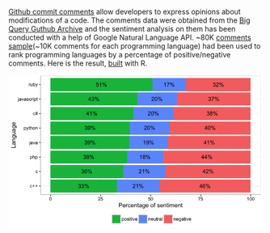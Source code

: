 [Github commit comments](https://github.com/blog/42-commit-comments) allow developers to express opinions about modifications of a code. The comments data were obtained from the [Big Query Guthub Archive](https://cloud.google.com/bigquery/public-data/github) and the sentiment analysis on them has been conducted with a help of Google Natural Language API. ~80K [comments sample](gh-comment-sentiment.csv)(~10K comments for each programming language) had been used to rank programming languages by a percentage of positive/negative comments. Here is the result, [built](draw_plot.R) with R.

![](plot.png)
